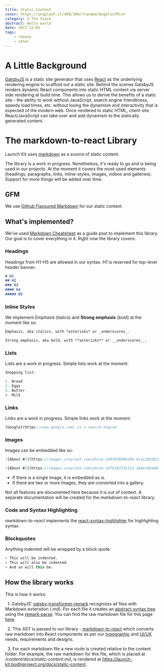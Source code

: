 ```yaml
---
title: Static Content
cover: https://unsplash.it/400/300/?random?AngelsofMist
category: 2.The Stack
abstract: Hello world
date: 2017-12-01
tags:
    - cheese
    - other
---
```


# A Little Background

[GatsbyJS](https://www.gatsbyjs.org/) is a static site generator that uses [React](https://reactjs.org/) as the underlying rendering engine to scaffold out a static site. Behind the scenes GatsbyJS renders dynamic React components into static HTML content via server side rendering at build time. This allows us to derive the benefits of a static site - the ability to work without JavaScript, search engine friendliness, speedy load times, etc. without losing the dynamism and interactivity that is expected of the modern web. Once rendered to static HTML, client-site React/JavaScript can take over and add dynamism to the statically generated content.

# The markdown-to-react Library

Launch Kit uses [markdown](https://www.wikiwand.com/en/Markdown) as a source of static content.

The library is a work in progress. Nonetheless, it's ready to go and is being used in our projects. At the moment it covers the most-used elements (headings, paragraphs, links, inline-styles, images, videos and galleries). Support for more things will be added over time.

## GFM

We use [Github Flavoured Markdown](https://github.github.com/gfm/#what-is-github-flavored-markdown-) for our static content.

## What's implemented?

We've used [Markdown Cheatsheet](https://github.com/adam-p/markdown-here/wiki/Markdown-Cheatsheet) as a guide post to implement this library. Our goal is to cover everything in it. Right now the library covers:

### Headings

Headings from H1-H5 are allowed in our syntax. H1 is reserved for top-level header banner.

```md
# H1
## H2
### H3
#### H4
##### H5
```

### Inline Styles

We implement _Emphasis_ (italics) and **Strong emphasis** (bold) at the moment like so:

```md
Emphasis, aka italics, with *asterisks* or _underscores_.

Strong emphasis, aka bold, with **asterisks** or __underscores__.
```

### Lists

Lists are a work in progress. Simple lists work at the moment.

```jsx
Shopping list: 

1. Bread
2. Eggs
3. Butter
4. Milk
```

### Links

Links are a work in progress. Simple links work at the moment.

```jsx
[Google](https://www.google.com) is a search engine.
```

### Images

Images can be embedded like so:

```jsx
![About #1](https://images.unsplash.com/photo-1483030096298-4ca126b58199?auto=format&fit=crop&w=900&h=900)

![About #2](https://images.unsplash.com/photo-1476362555312-ab9e108a0b7e?auto=format&fit=crop&w=900&h=900)
```

- If there is a single image, it is embedded as is.
- If there are two or more images, they are converted into a gallery.

Not all features are documented here because it is out of context. A separate documentation will be created for the _markdown-to-react_ library.

### Code and Syntax Highlighting

_markdown-to-react_ implements the [react-syntax-highlighter](https://github.com/conorhastings/react-syntax-highlighter) for highlighting syntax.

### Blockquotes

Anything indented will be wrapped by a block quote.

```jsx
> This will be indented.
> This will also be indented.
> And so will this be.
```

## How the library works

This is how it works:

&nbsp; 1. GatsbyJS' [gatsby-transformer-remark](https://github.com/gatsbyjs/gatsby/tree/master/packages/gatsby-transformer-remark) recognizes all files with Markdown extenstion (.md). For each file it creates an [abstract syntax tree](https://www.wikiwand.com/en/Abstract_syntax_tree) using the [remark-parse](https://www.npmjs.com/package/remark-parse). You can find the raw markdown file for this page [here](https://github.com/bodhi-project/launch-kit/blob/master/content/docs/static-content.md).

&nbsp; 2. This AST is passed to our library - [markdown-to-react](https://github.com/bodhi-project/markdown-to-react) which converts raw markdown into React components as per our [typographic](/docs/typography) and [UI/UX](/docs/ui-and-ux) needs, requirements and designs.

&nbsp; 3. For each markdown file a new route is created relative to the content folder. For example, the raw markdown for this file, which is placed at _/content/docs/static-content.md_, is rendered at https://launch-kit.bodhiproject.org/docs/static-content.

